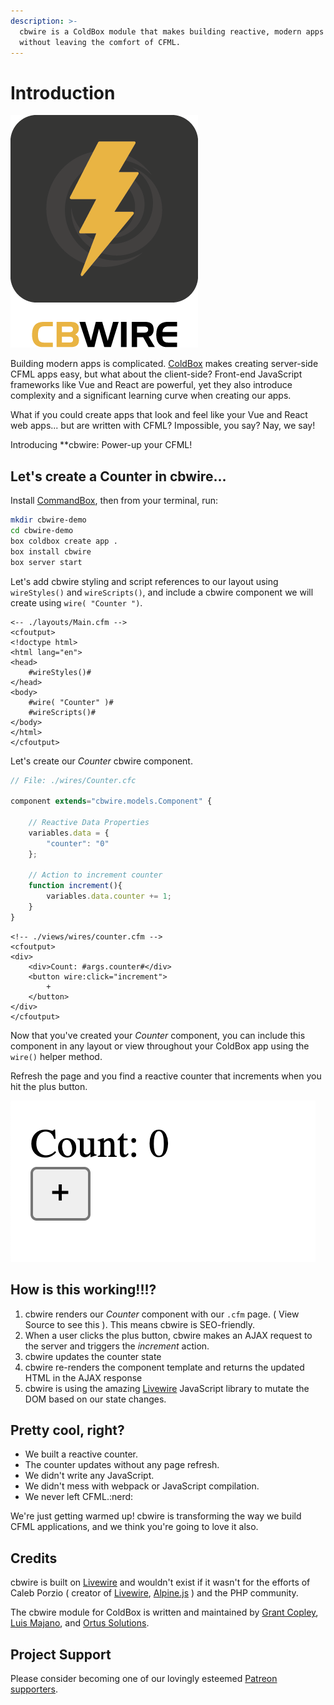 ```yaml
---
description: >-
  cbwire is a ColdBox module that makes building reactive, modern apps easy
  without leaving the comfort of CFML.
---
```


# Introduction

![](.gitbook/assets/cbwire300.png)

Building modern apps is complicated. [ColdBox](https://coldbox.ortusbooks.com) makes creating server-side CFML apps easy, but what about the client-side? Front-end JavaScript frameworks like Vue and React are powerful, yet they also introduce complexity and a significant learning curve when creating our apps.

What if you could create apps that look and feel like your Vue and React web apps... but are written with CFML? Impossible, you say? Nay, we say!

Introducing **cbwire: Power-up your CFML!

## Let's create a Counter in cbwire...

Install [CommandBox](https://www.ortussolutions.com/products/commandbox), then from your terminal, run:

```bash
mkdir cbwire-demo
cd cbwire-demo
box coldbox create app .
box install cbwire
box server start
```

Let's add cbwire styling and script references to our layout using `wireStyles()` and `wireScripts()`, and include a cbwire component we will create using `wire( "Counter ")`.

```markup
<-- ./layouts/Main.cfm -->
<cfoutput>
<!doctype html>
<html lang="en">
<head>
    #wireStyles()#
</head>
<body>
    #wire( "Counter" )#
    #wireScripts()#
</body>
</html>
</cfoutput>

```

Let's create our _Counter_ cbwire component.

```javascript
// File: ./wires/Counter.cfc

component extends="cbwire.models.Component" {

    // Reactive Data Properties
    variables.data = {
        "counter": "0"
    };

    // Action to increment counter
    function increment(){
        variables.data.counter += 1;
    }
}

```

```markup
<!-- ./views/wires/counter.cfm -->
<cfoutput>
<div>
    <div>Count: #args.counter#</div>
    <button wire:click="increment">
        +
    </button>
</div>
</cfoutput>
```

Now that you've created your _Counter_ component, you can include this component in any layout or view throughout your ColdBox app using the `wire()` helper method.

Refresh the page and you find a reactive counter that increments when you hit the plus button.

![](.gitbook/assets/image.png)

## How is this working!!!?

1. cbwire renders our _Counter_ component with our `.cfm` page.  ( View Source to see this ). This means cbwire is SEO-friendly.
2. When a user clicks the plus button, cbwire makes an AJAX request to the server and triggers the _increment_ action.
3. cbwire updates the counter state
4. cbwire re-renders the component template and returns the updated HTML in the AJAX response
5. cbwire is using the amazing [Livewire](https://laravel-livewire.com) JavaScript library to mutate the DOM based on our state changes.

## Pretty cool, right?

* We built a reactive counter.
* The counter updates without any page refresh.
* We didn't write any JavaScript.
* We didn't mess with webpack or JavaScript compilation.&#x20;
* We never left CFML.:nerd:&#x20;

We're just getting warmed up! cbwire is transforming the way we build CFML applications, and we think you're going to love it also.&#x20;

## Credits

cbwire is built on [Livewire](https://laravel-livewire.com) and wouldn't exist if it wasn't for the efforts of Caleb Porzio ( creator of [Livewire](https://laravel-livewire.com), [Alpine.js](https://github.com/alpinejs/alpine) ) and the PHP community.&#x20;

The cbwire module for ColdBox is written and maintained by [Grant Copley](https://twitter.com/grantcopley), [Luis Majano](https://twitter.com/lmajano), and [Ortus Solutions](https://www.ortussolutions.com).

## Project Support

Please consider becoming one of our lovingly esteemed [Patreon supporters](https://www.patreon.com/ortussolutions).
